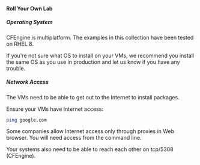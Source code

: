 #### Roll Your Own Lab

##### Operating System

CFEngine is multiplatform.
The examples in this collection have been tested on RHEL 8.

If you're not sure what OS to install on your VMs, we recommend you
install the same OS as you use in production and let us know if you have
any trouble.

##### Network Access

The VMs need to be able to get out to the Internet to install
packages.

Ensure your VMs have Internet access:

```bash
ping google.com
```

Some companies allow Internet access only through proxies in Web
browser. You will need access from the command line.

Your systems also need to be able to reach each other on tcp/5308
(CFEngine).
